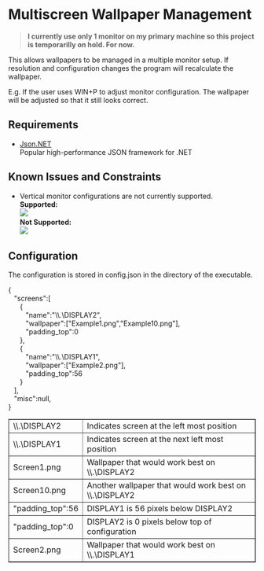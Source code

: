 # Multiscreen Wallpaper Management
> **I currently use only 1 monitor on my primary machine so this project is temporarilly on hold. For now.**

This allows wallpapers to be managed in a multiple monitor setup. If resolution and configuration changes the program will recalculate the wallpaper.

E.g. If the user uses WIN+P to adjust monitor configuration. The wallpaper will be adjusted so that it still looks correct.

## Requirements
* <a href="http://www.newtonsoft.com/json">Json.NET</a> </br>
Popular high-performance JSON framework for .NET 

## Known Issues and Constraints
* Vertical monitor configurations are not currently supported. </br>
<b>Supported:</b></br>
<img src="https://i.imgur.com/alXlsn1.png"></img> </br>
<b>Not Supported:</b></br>
<img src="https://i.imgur.com/MxD7reU.png"></img>

## Configuration
The configuration is stored in config.json in the directory of the executable.

{</br>
&nbsp;&nbsp;&nbsp;"screens":[</br>
&nbsp;&nbsp;&nbsp;&nbsp;&nbsp;&nbsp;{</br>
&nbsp;&nbsp;&nbsp;&nbsp;&nbsp;&nbsp;&nbsp;&nbsp;&nbsp;"name":"\\\\.\\DISPLAY2",</br>
&nbsp;&nbsp;&nbsp;&nbsp;&nbsp;&nbsp;&nbsp;&nbsp;&nbsp;"wallpaper":["Example1.png","Example10.png"],</br>
&nbsp;&nbsp;&nbsp;&nbsp;&nbsp;&nbsp;&nbsp;&nbsp;&nbsp;"padding_top":0</br>
&nbsp;&nbsp;&nbsp;&nbsp;&nbsp;&nbsp;},</br>
&nbsp;&nbsp;&nbsp;&nbsp;&nbsp;&nbsp;{</br>
&nbsp;&nbsp;&nbsp;&nbsp;&nbsp;&nbsp;&nbsp;&nbsp;&nbsp;"name":"\\\\.\\DISPLAY1",</br>
&nbsp;&nbsp;&nbsp;&nbsp;&nbsp;&nbsp;&nbsp;&nbsp;&nbsp;"wallpaper":["Example2.png"],</br>
&nbsp;&nbsp;&nbsp;&nbsp;&nbsp;&nbsp;&nbsp;&nbsp;&nbsp;"padding_top":56</br>
&nbsp;&nbsp;&nbsp;&nbsp;&nbsp;&nbsp;}</br>
&nbsp;&nbsp;&nbsp;],</br>
&nbsp;&nbsp;&nbsp;"misc":null,</br>
}

<table border="1">
  <tr>
    <td>\\.\DISPLAY2</td>
    <td>Indicates screen at the left most position</td>
  </tr>
  <tr>
    <td>\\.\DISPLAY1</td>
    <td>Indicates screen at the next left most position</td>
  </tr>
  <tr>
    <td>Screen1.png</td>
    <td>Wallpaper that would work best on \\.\DISPLAY2</td>
  </tr>
  <tr>
    <td>Screen10.png</td>
    <td>Another wallpaper that would work best on \\.\DISPLAY2</td>
  </tr>
  <tr>
    <td>"padding_top":56</td>
    <td>DISPLAY1 is 56 pixels below DISPLAY2</td>
  </tr>
  <tr>
    <td>"padding_top":0</td>
    <td>DISPLAY2 is 0 pixels below top of configuration</td>
  </tr>
  <tr>
    <td>Screen2.png</td>
    <td>Wallpaper that would work best on \\.\DISPLAY1</td>
  </tr>
</table>
